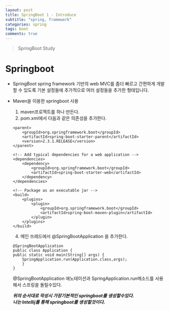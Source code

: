 ```yaml
---
layout: post
title: SpringBoot 1 - Introduce
subtitle: "spring, framework"
categories: spring
tags: boot
comments: true
---
```

> SpringBoot Study

# Springboot

* SpringBoot
  spring framework 기반의 web MVC를 좀더 빠르고 간편하게 개발할 수 있도록 기본 설정들에 추가적으로 여러 설정들을 추가한 형태입니다.

* Maven을 이용한 springboot 사용
  1. maven프로젝트를 하나 만든다. 
  2. pom.xml에서 다음과 같은 의존성을 추가한다.

    ```
    <parent>
        <groupId>org.springframework.boot</groupId>
        <artifactId>spring-boot-starter-parent</artifactId>
        <version>2.3.1.RELEASE</version>
    </parent>

    <!-- Add typical dependencies for a web application -->
    <dependencies>
        <dependency>
            <groupId>org.springframework.boot</groupId>
            <artifactId>spring-boot-starter-web</artifactId>
        </dependency>
    </dependencies>

    <!-- Package as an executable jar -->
    <build>
        <plugins>
            <plugin>
                <groupId>org.springframework.boot</groupId>
                <artifactId>spring-boot-maven-plugin</artifactId>
            </plugin>
        </plugins>
    </build>
    ```
  4. 메인 쓰레드에서 @SpringBootApplication 을 추가한다.
    ```
    @SpringBootApplication
    public class Application {
    public static void main(String[] args) {
        SpringApplication.run(Application.class,args);
        }
    }
    ```
    @SpringBootApplication 애노테이션과 SpringApplication.run메소드를 사용해서 스프링을 돌릴수있다.

  ***위의 순서대로 작성시 가장기본적인 springboot를 생성할수있다.***  
  ***나는 Intellij를 통해 springboot를 생성할것이다.***  
